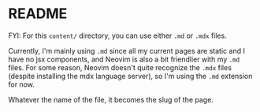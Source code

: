 # README

FYI: For this `content/` directory, you can use either `.md` or `.mdx` files.

Currently, I'm mainly using `.md` since all my current pages are static and I have no jsx components,
and Neovim is also a bit friendlier with my `.md` files. For some reason, Neovim doesn't quite recognize
the `.mdx` files (despite installing the mdx language server), so I'm using the `.md` extension for now.

Whatever the name of the file, it becomes the slug of the page.
